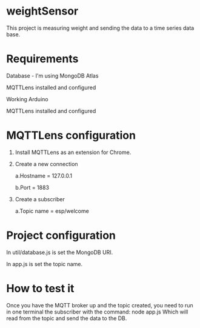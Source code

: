 # weightSensor
This project is measuring weight and sending the data to a time series data base.

# Requirements
 Database - I'm using MongoDB Atlas

 MQTTLens installed and configured

 Working Arduino

 MQTTLens installed and configured


# MQTTLens configuration
1. Install MQTTLens as an extension for Chrome.
2. Create a new connection

     a.Hostname = 127.0.0.1
     
     b.Port = 1883
3. Create a subscriber

     a.Topic name = esp/welcome


# Project configuration
In util/database.js is set the MongoDB URI.

In app.js is set the topic name.

# How to test it
Once you have the MQTT broker up and the topic created, you need to run in one terminal the subscriber with the command: node app.js
Which will read from the topic and send the data to the DB.


